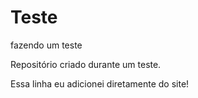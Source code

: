# Teste
 fazendo um teste

 Repositório criado durante um teste.
 
 Essa linha eu adicionei diretamente do site!

